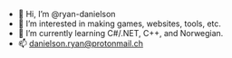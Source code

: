 - 👋 Hi, I’m @ryan-danielson
- 👀 I’m interested in making games, websites, tools, etc.
- 🌱 I’m currently learning C#/.NET, C++, and Norwegian.
- 📫 danielson.ryan@protonmail.ch

<!---
ryan-danielson/ryan-danielson is a ✨ special ✨ repository because its `README.md` (this file) appears on your GitHub profile.
You can click the Preview link to take a look at your changes.
--->
